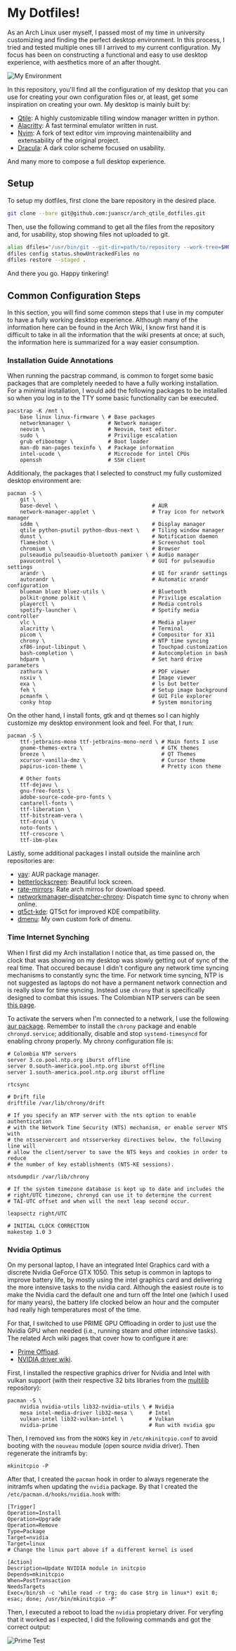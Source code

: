 # My Dotfiles!
As an Arch Linux user myself, I passed most of my time in university customizing and
finding the perfect desktop environment. In this process, I tried and tested multiple
ones till I arrived to my current configuration. My focus has been on constructing a
functional and easy to use desktop experience, with aesthetics more of an after
thought.

![My Environment](.local/share/assets/my-desktop.png)

In this repository, you'll find all the configuration of my desktop that you can use
for creating your own configuration files or, at least, get some inspiration on
creating your own. My desktop is mainly built by:

- [Qtile](https://github.com/qtile/qtile): A highly customizable tilling window manager
written in python.
- [Alacritty](https://github.com/alacritty/alacritty): A fast terminal emulator written
in rust.
- [Nvim](https://github.com/neovim/neovim): A fork of text editor vim improving
maintenaibility and extensability of the original project.
- [Dracula](https://github.com/dracula): A dark color scheme focused on usability.

And many more to compose a full desktop experience.

## Setup
To setup my dotfiles, first clone the bare repository in the desired place.

```bash
git clone --bare git@github.com:juanscr/arch_qtile_dotfiles.git
```

Then, use the following command to get all the files from the repository and, for
usability, stop showing files not uploaded to git.

```bash
alias dfiles="/usr/bin/git --git-dir=path/to/repository --work-tree=$HOME"
dfiles config status.showUntrackedFiles no
dfiles restore --staged .
```

And there you go. Happy tinkering!

## Common Configuration Steps
In this section, you will find some common steps that I use in my computer to have
a fully working desktop experience. Although many of the information here can be found
in the Arch Wiki, I know first hand it is difficult to take in all the information
that the wiki presents at once; at such, the information here is summarized for a way
easier consumption.

### Installation Guide Annotations
When running the pacstrap command, is common to forget some basic packages that are
completely needed to have a fully working installation. For a minimal installation, I
would add the following packages to be installed so when you log in to the TTY some
basic functionality can be executed.

```
pacstrap -K /mnt \
    base linux linux-firmware \ # Base packages
    networkmanager \            # Network manager
    neovim \                    # Neovim, text editor.
    sudo \                      # Privilige escalation
    grub efibootmgr \           # Boot loader
    man-db man-pages texinfo \  # Package information
    intel-ucode \               # Microcode for intel CPUs
    openssh                     # SSH client
```

Additionaly, the packages that I selected to construct my fully customized desktop
environment are:

```
pacman -S \
    git \
    base-devel \                              # AUR
    network-manager-applet \                  # Tray icon for network manager
    sddm \                                    # Display manager
    qtile python-psutil python-dbus-next \    # Tiling window manager
    dunst \                                   # Notification daemon
    flameshot \                               # Screenshot tool
    chromium \                                # Browser
    pulseaudio pulseaudio-bluetooth pamixer \ # Audio manager
    pavucontrol \                             # GUI for pulseaudio settings
    arandr \                                  # UI for xrandr settings
    autorandr \                               # Automatic xrandr configuration
    blueman bluez bluez-utils \               # Bluetooth
    polkit-gnome polkit \                     # Privilige escalation
    playerctl \                               # Media controls
    spotify-launcher \                        # Spotify media controller
    vlc \                                     # Media player
    alacritty \                               # Terminal
    picom \                                   # Compositor for X11
    chrony \                                  # NTP time syncing
    xf86-input-libinput \                     # Touchpad customization
    bash-completion \                         # Autocompletion in bash
    hdparm \                                  # Set hard drive parameters
    zathura \                                 # PDF viewer
    nsxiv \                                   # Image viewer
    exa \                                     # ls but better
    feh \                                     # Setup image background
    pcmanfm \                                 # GUI File explorer
    conky htop                                # System monitoring
```

On the other hand, I install fonts, gtk and qt themes so I can highly customize my
desktop environment look and feel. For that, I run:

```
pacman -S \
    ttf-jetbrains-mono ttf-jetbrains-mono-nerd \ # Main fonts I use
    gnome-themes-extra \                         # GTK themes
    breeze \                                     # QT Themes
    xcursor-vanilla-dmz \                        # Cursor theme
    papirus-icon-theme \                         # Pretty icon theme

    # Other fonts
    ttf-dejavu \
    gnu-free-fonts \
    adobe-source-code-pro-fonts \
    cantarell-fonts \
    ttf-liberation \
    ttf-bitstream-vera \
    ttf-droid \
    noto-fonts \
    ttf-croscore \
    ttf-ibm-plex
```

Lastly, some additional packages I install outside the mainline arch repositories are:
- [yay](https://github.com/Jguer/yay): AUR package manager.
- [betterlockscreen](https://github.com/betterlockscreen/betterlockscreen): Beautiful lock screen.
- [rate-mirrors](https://github.com/westandskif/rate-mirrors): Rate arch mirros for download speed.
- [networkmanager-dispatcher-chrony](https://aur.archlinux.org/packages/networkmanager-dispatcher-chrony): Dispatch time sync to chrony when online.
- [qt5ct-kde](https://aur.archlinux.org/packages/qt5ct-kde): QT5ct for improved KDE compatibility.
- [dmenu](https://github.com/juanscr/dmenu): My own custom fork of dmenu.

### Time Internet Synching
When I first did my Arch installation I notice that, as time passed on, the clock that
was showing on my desktop was slowly getting out of sync of the real time. That occured
because I didn't configure any network time syncing mechanisms to constantly sync the
time. For network time syncing, NTP is not suggested as laptops do not have a permanent
network connection and is really slow for time syncing. Instead use `chrony` that is
specifically designed to combat this issues. The Colombian NTP servers can be seen
[this page](https://www.ntppool.org/zone/co).

To activate the servers when I'm connected to a network, I use the following
[aur package](https://aur.archlinux.org/packages/networkmanager-dispatcher-chrony/).
Remember to install the `chrony` package and enable `chronyd.service`;
additionally, disable and stop `systemd-timesyncd` for enabling chrony properly.
My chrony configuration file is:

```
# Colombia NTP servers
server 3.co.pool.ntp.org iburst offline
server 0.south-america.pool.ntp.org iburst offline
server 1.south-america.pool.ntp.org iburst offline

rtcsync

# Drift file
driftfile /var/lib/chrony/drift

# If you specify an NTP server with the nts option to enable authentication
# with the Network Time Security (NTS) mechanism, or enable server NTS with
# the ntsservercert and ntsserverkey directives below, the following line will
# allow the client/server to save the NTS keys and cookies in order to reduce
# the number of key establishments (NTS-KE sessions).

ntsdumpdir /var/lib/chrony

# If the system timezone database is kept up to date and includes the
# right/UTC timezone, chronyd can use it to determine the current
# TAI-UTC offset and when will the next leap second occur.

leapsectz right/UTC

# INITIAL CLOCK CORRECTION
makestep 1.0 3
```

### Nvidia Optimus
On my personal laptop, I have an integrated Intel Graphics card with a discrete Nvidia
GeForce GTX 1050. This setup is common in laptops to improve battery life, by mostly
using the intel graphics card and delivering the more intensive tasks to the nvidia
card. Although the easiest route is to make the Nvidia card the default one and turn
off the Intel one (which I used for many years), the battery life clocked below an
hour and the computer had really high temperatures most of the time.

For that, I switched to use PRIME GPU Offloading in order to just use the Nvidia GPU
when needed (i.e., running steam and other intensive tasks). The related Arch wiki
pages that cover how to configure it are:

- [Prime Offload](https://wiki.archlinux.org/title/PRIME#PRIME_render_offload).
- [NVIDIA driver wiki](https://wiki.archlinux.org/title/NVIDIA).

First, I installed the respective graphics driver for Nvidia and Intel with vulkan
support (with their respective 32 bits libraries from the
[multilib](https://wiki.archlinux.org/title/official_repositories#multilib)
repository):

```
pacman -S \
    nvidia nvidia-utils lib32-nvidia-utils \ # Nvidia
    mesa intel-media-driver lib32-mesa \     # Intel
    vulkan-intel lib32-vulkan-intel \        # Vulkan
    nvidia-prime                             # Run with nvidia gpu
```

Then, I removed `kms` from the `HOOKS` key in `/etc/mkinitcpio.conf` to avoid booting
with the `nouveau` module (open source nvidia driver). Then regenerate the initramfs
by:

```
mkinitcpio -P
```

After that, I created the `pacman` hook in order to always regenerate the initramfs
when updating the `nvidia` package. By that I created the
`/etc/pacman.d/hooks/nvidia.hook` with:

```
[Trigger]
Operation=Install
Operation=Upgrade
Operation=Remove
Type=Package
Target=nvidia
Target=linux
# Change the linux part above if a different kernel is used

[Action]
Description=Update NVIDIA module in initcpio
Depends=mkinitcpio
When=PostTransaction
NeedsTargets
Exec=/bin/sh -c 'while read -r trg; do case $trg in linux*) exit 0; esac; done; /usr/bin/mkinitcpio -P'
```

Then, I executed a reboot to load the `nvidia` propietary driver. For veryfing that it
worked as I expected, I did the following commands and got the correct output:

![Prime Test](.local/share/assets/prime-run-test.png)
